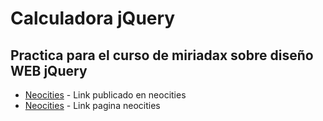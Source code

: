 # Calculadora jQuery
## Practica para el curso de miriadax sobre diseño WEB jQuery

* [Neocities](https://yawzyag.neocities.org/boostrap%20calculadora/index.html) - Link publicado en neocities
* [Neocities](https://yawzyag.neocities.org) - Link pagina neocities
